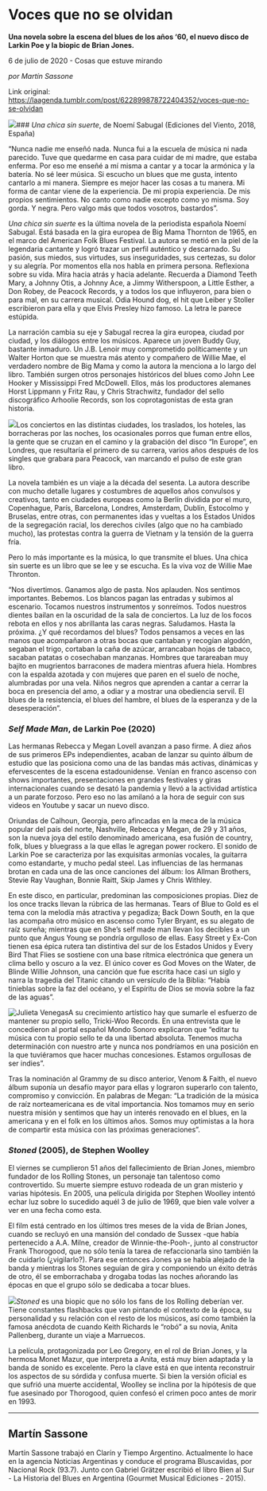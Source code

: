 # Voces que no se olvidan

**Una novela sobre la escena del blues de los años ‘60, el nuevo disco de Larkin Poe y la biopic de Brian Jones.**

6 de julio de 2020 - Cosas que estuve mirando

_por Martín Sassone_

Link original: https://laagenda.tumblr.com/post/622899878722404352/voces-que-no-se-olvidan

![](https://64.media.tumblr.com/2a6372b970494e9cbbe2f138d206a36a/0df439bd1a7bcfb3-7c/s500x750/200c9854ca9ebcd5b3f9862cb9a9daefa3bd293b.jpg)### *Una chica sin suerte*, de Noemí Sabugal (Ediciones del Viento, 2018, España)

“Nunca nadie me enseñó nada. Nunca fui a la escuela de música ni nada parecido. Tuve que quedarme en casa para cuidar de mi madre, que estaba enferma. Por eso me enseñé a mí misma a cantar y a tocar la armónica y la batería. No sé leer música. Si escucho un blues que me gusta, intento cantarlo a mi manera. Siempre es mejor hacer las cosas a tu manera. Mi forma de cantar viene de la experiencia. De mi propia experiencia. De mis propios sentimientos. No canto como nadie excepto como yo misma. Soy gorda. Y negra. Pero valgo más que todos vosotros, bastardos”. 


*Una chica sin suerte* es la última novela de la periodista española Noemí Sabugal. Está basada en la gira europea de Big Mama Thornton de 1965, en el marco del American Folk Blues Festival. La autora se metió en la piel de la legendaria cantante y logró trazar un perfil auténtico y descarnado. Su pasión, sus miedos, sus virtudes, sus inseguridades, sus certezas, su dolor y su alegría. Por momentos ella nos habla en primera persona. Reflexiona sobre su vida. Mira hacia atrás y hacia adelante. Recuerda a Diamond Teeth Mary, a Johnny Otis, a Johnny Ace, a Jimmy Witherspoon, a Little Esther, a Don Robey, de Peacock Records, y a todos los que influyeron, para bien o para mal, en su carrera musical. Odia Hound dog, el hit que Leiber y Stoller escribieron para ella y que Elvis Presley hizo famoso. La letra le parece estúpida.


La narración cambia su eje y Sabugal recrea la gira europea, ciudad por ciudad, y los diálogos entre los músicos. Aparece un joven Buddy Guy, bastante inmaduro. Un J.B. Lenoir muy comprometido políticamente y un Walter Horton que se muestra más atento y compañero de Willie Mae, el verdadero nombre de Big Mama y como la autora la menciona a lo largo del libro. También surgen otros personajes históricos del blues como John Lee Hooker y Mississippi Fred McDowell. Ellos, más los productores alemanes Horst Lippmann y Fritz Rau, y Chris Strachwitz, fundador del sello discográfico Arhoolie Records, son los coprotagonistas de esta gran historia.


![](https://64.media.tumblr.com/7ae0a0d2ae49eb8f420ebb60f79f582f/0df439bd1a7bcfb3-ad/s250x400/a01210f9fc11718f39bde8cd86160fec50af6851.jpg)Los conciertos en las distintas ciudades, los traslados, los hoteles, las borracheras por las noches, los ocasionales porros que fuman entre ellos, la gente que se cruzan en el camino y la grabación del disco “In Europe”, en Londres, que resultaría el primero de su carrera, varios años después de los singles que grabara para Peacock, van marcando el pulso de este gran libro.


La novela también es un viaje a la década del sesenta. La autora describe con mucho detalle lugares y costumbres de aquellos años convulsos y creativos, tanto en ciudades europeas como la Berlín dividida por el muro, Copenhague, París, Barcelona, Londres, Amsterdam, Dublín, Estocolmo y Bruselas, entre otras, con permanentes idas y vueltas a los Estados Unidos de la segregación racial, los derechos civiles (algo que no ha cambiado mucho), las protestas contra la guerra de Vietnam y la tensión de la guerra fría.


Pero lo más importante es la música, lo que transmite el blues. Una chica sin suerte es un libro que se lee y se escucha. Es la viva voz de Willie Mae Thronton.


“Nos divertimos. Ganamos algo de pasta. Nos aplauden. Nos sentimos importantes. Bebemos. Los blancos pagan las entradas y subimos al escenario. Tocamos nuestros instrumentos y sonreímos. Todos nuestros dientes bailan en la oscuridad de la sala de conciertos. La luz de los focos rebota en ellos y nos abrillanta las caras negras. Saludamos. Hasta la próxima. ¿Y qué recordamos del blues? Todos pensamos a veces en las manos que acompañaron a otras bocas que cantaban y recogían algodón, segaban el trigo, cortaban la caña de azúcar, arrancaban hojas de tabaco, sacaban patatas o cosechaban manzanas. Hombres que tarareaban muy bajito en mugrientos barracones de madera mientras afuera hiela. Hombres con la espalda azotada y con mujeres que paren en el suelo de noche, alumbradas por una vela. Niños negros que aprenden a cantar a cerrar la boca en presencia del amo, a odiar y a mostrar una obediencia servil. El blues de la resistencia, el blues del hambre, el blues de la esperanza y de la desesperación”.


### *Self Made Man*, de Larkin Poe (2020)

Las hermanas Rebecca y Megan Lovell avanzan a paso firme. A diez años de sus primeros EPs independientes, acaban de lanzar su quinto álbum de estudio que las posiciona como una de las bandas más activas, dinámicas y efervescentes de la escena estadounidense. Venían en franco ascenso con shows importantes, presentaciones en grandes festivales y giras internacionales cuando se desató la pandemia y llevó a la actividad artística a un parate forzoso. Pero eso no las amilanó a la hora de seguir con sus videos en Youtube y sacar un nuevo disco.


Oriundas de Calhoun, Georgia, pero afincadas en la meca de la música popular del país del norte, Nashville, Rebecca y Megan, de 29 y 31 años, son la nueva joya del estilo denominado americana, esa fusión de country, folk, blues y bluegrass a la que ellas le agregan power rockero. El sonido de Larkin Poe se caracteriza por las exquisitas armonías vocales, la guitarra como estandarte, y mucho pedal steel. Las influencias de las hermanas brotan en cada una de las once canciones del álbum: los Allman Brothers, Stevie Ray Vaughan, Bonnie Raitt, Skip James y Chris Withley. 


En este disco, en particular, predominan las composiciones propias. Diez de los once tracks llevan la rúbrica de las hermanas. Tears of Blue to Gold es el tema con la melodía más atractiva y pegadiza; Back Down South, en la que las acompaña otro músico en ascenso como Tyler Bryant, es su alegato de raíz sureña; mientras que en She’s self made man llevan los decibles a un punto que Angus Young se pondría orgulloso de ellas. Easy Street y Ex-Con tienen esa épica rutera tan distintiva del sur de los Estados Unidos y Every Bird That Flies se sostiene con una base rítmica electrónica que genera un clima bello y oscuro a la vez. El único cover es God Moves on the Water, de Blinde Willie Johnson, una canción que fue escrita hace casi un siglo y narra la tragedia del Titanic citando un versículo de la Biblia: “Había tinieblas sobre la faz del océano, y el Espíritu de Dios se movía sobre la faz de las aguas”.


![Julieta Venegas](https://64.media.tumblr.com/bb35b220bd93323b5c01f7f5e928a5e0/0df439bd1a7bcfb3-56/s250x400/60f35accd6e57524580d5ce324c069b8bf1a2491.jpg)A su crecimiento artístico hay que sumarle el esfuerzo de mantener su propio sello, Tricki-Woo Records. En una entrevista que le concedieron al portal español Mondo Sonoro explicaron que “editar tu música con tu propio sello te da una libertad absoluta. Tenemos mucha determinación con nuestro arte y nunca nos pondríamos en una posición en la que tuviéramos que hacer muchas concesiones. Estamos orgullosas de ser indies”.


Tras la nominación al Grammy de su disco anterior, Venom & Faith, el nuevo álbum suponía un desafío mayor para ellas y lograron superarlo con talento, compromiso y convicción. En palabras de Megan: “La tradición de la música de raíz norteamericana es de vital importancia. Nos tomamos muy en serio nuestra misión y sentimos que hay un interés renovado en el blues, en la americana y en el folk en los últimos años. Somos muy optimistas a la hora de compartir esta música con las próximas generaciones”. 


### *Stoned* (2005), de Stephen Woolley

El viernes se cumplieron 51 años del fallecimiento de Brian Jones, miembro fundador de los Rolling Stones, un personaje tan talentoso como controvertido. Su muerte siempre estuvo rodeada de un gran misterio y varias hipótesis. En 2005, una película dirigida por Stephen Woolley intentó echar luz sobre lo sucedido aquél 3 de julio de 1969, que bien vale volver a ver en una fecha como esta. 

El film está centrado en los últimos tres meses de la vida de Brian Jones, cuando se recluyó en una mansión del condado de Sussex -que había pertenecido a A.A. Milne, creador de Winnie-the-Pooh-, junto al constructor Frank Thorogood, que no sólo tenía la tarea de refaccionarla sino también la de cuidarlo (¿vigilarlo?). Para ese entonces Jones ya se había alejado de la banda y mientras los Stones seguían de gira y componiendo un éxito detrás de otro, él se emborrachaba y drogaba todas las noches añorando las épocas en que el grupo sólo se dedicaba a tocar blues. 


![](https://64.media.tumblr.com/2a6372b970494e9cbbe2f138d206a36a/0df439bd1a7bcfb3-7c/s250x400/b7349196d35ada6eee5fa2f43e32e0b020fbe4fa.jpg)*Stoned* es una biopic que no sólo los fans de los Rolling deberían ver. Tiene constantes flashbacks que van pintando el contexto de la época, su personalidad y su relación con el resto de los músicos, así como también la famosa anécdota de cuando Keith Richards le “robó” a su novia, Anita Pallenberg, durante un viaje a Marruecos.


La película, protagonizada por Leo Gregory, en el rol de Brian Jones, y la hermosa Monet Mazur, que interpreta a Anita, está muy bien adaptada y la banda de sonido es excelente. Pero la clave está en que intenta reconstruir los aspectos de su sórdida y confusa muerte. Si bien la versión oficial es que sufrió una muerte accidental, Woolley se inclina por la hipótesis de que fue asesinado por Thorogood, quien confesó el crimen poco antes de morir en 1993. 




---

 Martín Sassone
---------------

 Martín Sassone trabajó en Clarín y Tiempo Argentino. Actualmente lo hace en la agencia Noticias Argentinas y conduce el programa Bluscavidas, por Nacional Rock (93.7). Junto con Gabriel Grätzer escribió el libro Bien al Sur - La Historia del Blues en Argentina (Gourmet Musical Ediciones - 2015). 


